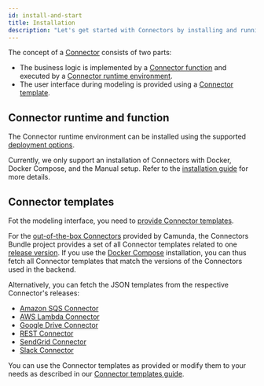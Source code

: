 ```yaml
---
id: install-and-start
title: Installation
description: "Let's get started with Connectors by installing and running them."
---
```


The concept of a [Connector](/components/integration-framework/introduction.md#connectors) consists of two parts:

- The business logic is implemented by a [Connector function](/components/integration-framework/connectors/custom-built-connectors/connector-sdk.md#runtime-logic)
  and executed by a [Connector runtime environment](/components/integration-framework/connectors/custom-built-connectors/connector-sdk.md#runtime-environments).
- The user interface during modeling is provided using a [Connector template](/components/integration-framework/connectors/custom-built-connectors/connector-templates.md).

## Connector runtime and function

The Connector runtime environment can be installed using the supported [deployment options](/self-managed/platform-deployment/platform-8-deployment.md#deployment-options).

Currently, we only support an installation of Connectors with Docker, Docker Compose, and the Manual setup. Refer to the [installation guide](/self-managed/platform-deployment/platform-8-deployment.md) for more details.

## Connector templates

Fot the modeling interface, you need to [provide Connector templates](/components/integration-framework/connectors/custom-built-connectors/connector-templates.md#providing-and-using-connector-templates).

For the [out-of-the-box Connectors](/components/integration-framework/connectors/out-of-the-box-connectors/available-connectors-overview.md) provided by Camunda,
the Connectors Bundle project provides a set of all Connector templates related to one [release version](https://github.com/camunda/connectors-bundle/releases).
If you use the [Docker Compose](/self-managed/platform-deployment/docker.md#docker-compose) installation, you can thus fetch all Connector templates that match the versions of the Connectors used in the backend.

Alternatively, you can fetch the JSON templates from the respective Connector's releases:

- [Amazon SQS Connector](https://github.com/camunda/connector-sqs/releases)
- [AWS Lambda Connector](https://github.com/camunda/connector-aws-lambda/releases)
- [Google Drive Connector](https://github.com/camunda/connector-google-drive/releases)
- [REST Connector](https://github.com/camunda/connector-http-json/releases)
- [SendGrid Connector](https://github.com/camunda/connector-sendgrid/releases)
- [Slack Connector](https://github.com/camunda/connector-slack/releases)

You can use the Connector templates as provided or modify them to your needs as described in our [Connector templates guide](/components/integration-framework/connectors/custom-built-connectors/connector-templates.md).
